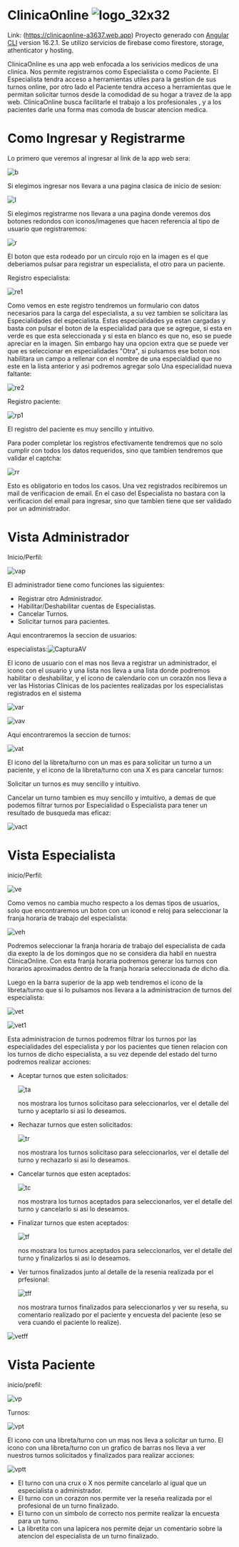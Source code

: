 # ClinicaOnline ![logo_32x32](https://github.com/JeroGra/ClincaOnline/assets/97103645/31b771f4-6886-4cca-93f6-db3136f3492a)



Link: (https://clinicaonline-a3637.web.app)
Proyecto generado con [Angular CLI](https://github.com/angular/angular-cli) version 16.2.1. Se utilizo servicios de firebase como firestore, storage, athenticator y hosting.

ClinicaOnline es una app web enfocada a los serivicios medicos de una clinica. Nos permite registrarnos como Especialista o como Paciente. El Especialista tendra acceso a herramientas utiles para la gestion de sus turnos online, por otro lado el Paciente tendra acceso a herramientas que le permitan solicitar turnos desde la comodidad de su hogar a travez de la app web.
ClinicaOnline busca facilitarle el trabajo a los profesionales , y a los pacientes darle una forma mas comoda de buscar atencion medica.

# Como Ingresar y Registrarme

Lo primero que veremos al ingresar al link de la app web sera: 

![b](https://github.com/JeroGra/ClincaOnline/assets/97103645/48352fea-150c-4316-84e4-a2cc941b4100)

Si elegimos ingresar nos llevara a una pagina clasica de inicio de sesion:

![l](https://github.com/JeroGra/ClincaOnline/assets/97103645/15dc48b7-9763-48bb-85d9-2f66c8907ad9)

Si elegimos registrarme nos llevara a una pagina donde veremos dos botones redondos con iconos/imagenes que hacen referencia al tipo de usuario que registraremos:

![r](https://github.com/JeroGra/ClincaOnline/assets/97103645/27afe9e4-0098-4c71-b917-e15f007512c6)

El boton que esta rodeado por un circulo rojo en la imagen es el que deberiamos pulsar para registrar un especialista, el otro para un paciente.

Registro especialista:

![re1](https://github.com/JeroGra/ClincaOnline/assets/97103645/e43a538e-f2ef-47c9-9b72-867b9b4fd6c9)


Como vemos en este registro tendremos un formulario con datos necesarios para la carga del especialista, a su vez tambien se solicitara las Especialidades del especialista. Estas especialidades ya estan cargadas y basta con pulsar el boton de la especialidad para que se agregue, si esta en verde es que esta seleccionada y si esta en blanco es que no, eso se puede apreciar en la imagen.
Sin embargo hay una opcion extra que se puede ver que es seleccionar en especialidades "Otra", si pulsamos ese boton nos habilitara un campo a rellenar con el nombre de una especialdiad
que no este en la lista anterior y asi podremos agregar solo Una especialidad nueva faltante:

![re2](https://github.com/JeroGra/ClincaOnline/assets/97103645/c8155a74-91b8-4f72-801a-2b1c8029b347)

Registro paciente:

![rp1](https://github.com/JeroGra/ClincaOnline/assets/97103645/940628f1-c9c0-4d67-bc56-401be0f4fee2)

El registro del paciente es muy sencillo y intuitivo.

Para poder completar los registros efectivamente tendremos que no solo cumplir con todos los datos requeridos, sino que tambien tendremos que validar el captcha:

![rr](https://github.com/JeroGra/ClincaOnline/assets/97103645/022cc219-63e9-4e1e-ae91-369071d14285)

Esto es obligatorio en todos los casos. Una vez registrados recibiremos un mail de verificacion de email. En el caso del Especialista no bastara con la verificacion del email para ingresar, sino que tambien tiene que ser validado por un administrador.


# Vista Administrador

Inicio/Perfil: 

![vap](https://github.com/JeroGra/ClincaOnline/assets/97103645/3f2f3901-73b9-4b89-9fd0-46dc32b70c79)

El administrador tiene como funciones las siguientes: 
- Registrar otro Administrador.
- Habilitar/Deshabilitar cuentas de Especialistas.
- Cancelar Turnos.
- Solicitar turnos para pacientes.

Aqui encontraremos la seccion de usuarios: 

especialistas:![CapturaAV](https://github.com/JeroGra/ClincaOnline/assets/97103645/d716eb41-6749-4124-b815-455ee9a78236)

El icono de usuario con el mas nos lleva a registrar un administrador, el icono con el usuario y una lista nos lleva a una lista donde podremos habilitar o deshabilitar, 
y el icono de calendario con un corazón nos lleva a ver las Historias Clinicas de los pacientes realizadas por los especialistas registrados en el sistema

![var](https://github.com/JeroGra/ClincaOnline/assets/97103645/548b947a-b283-4a20-b92e-8dd646491ddb)

![vav](https://github.com/JeroGra/ClincaOnline/assets/97103645/3472cbba-02fd-4ba8-82dd-73579eecd572)

Aqui encontraremos la seccion de turnos: 

![vat](https://github.com/JeroGra/ClincaOnline/assets/97103645/51a86cdc-7d01-43aa-b9bc-6327430da64a)

El icono del la libreta/turno con un mas es para solicitar un turno a un paciente, y el icono de la libreta/turno con una X es para cancelar turnos:

Solicitar un turnos es muy sencillo y intuitivo.

Cancelar un turno tambien es muy sencillo y imtuitivo, a demas de que podemos filtrar turnos por Especialidad o Especialista para tener un resultado de busqueda mas eficaz:

![vact](https://github.com/JeroGra/ClincaOnline/assets/97103645/db565640-f430-4a69-abaa-cdbd40d8af18)


# Vista Especialista

inicio/Perfil: 

![ve](https://github.com/JeroGra/ClincaOnline/assets/97103645/eb21d0cc-969b-45ca-9d49-bdf72d1547f5)

Como vemos no cambia mucho respecto a los demas tipos de usuarios, solo que encontraremos un boton con un iconod e reloj para seleccionar la franja horaria de trabajo del especialista:

![veh](https://github.com/JeroGra/ClincaOnline/assets/97103645/13d8a939-2549-4a8a-9ec8-f1342c53f797)

Podremos seleccionar la franja horaria de trabajo del especialista de cada dia exepto la de los domingos que no se considera dia habil en
nuestra ClinicaOnline. Con esta franja horaria podremos generar los turnos con horarios aproximados dentro de la franja horaria seleccionada de dicho dia.

Luego en la barra superior de la app web tendremos el icono de la libreta/turno que si lo pulsamos nos llevara a la administracion de turnos del especialista:

![vet](https://github.com/JeroGra/ClincaOnline/assets/97103645/2b8442e2-0d4f-4c6b-b5d2-fc03a7bf8f93)


![vet1](https://github.com/JeroGra/ClincaOnline/assets/97103645/e9e9fd9c-da18-4fba-9532-9f76256b0106)

Esta administracion de turnos podremos filtrar los turnos por las especialidades del especialista y por los pacientes que tienen relacion con los turnos de dicho especialista, a su vez depende del estado del turno podremos realizar acciones:

- Aceptar turnos que esten solicitados:

  ![ta](https://github.com/JeroGra/ClincaOnline/assets/97103645/13b1baed-a819-432a-8372-823cebc5507f)

  nos mostrara los turnos solicitaso para seleccionarlos, ver el detalle del turno y aceptarlo si asi lo deseamos.

- Rechazar turnos que esten solicitados:

  ![tr](https://github.com/JeroGra/ClincaOnline/assets/97103645/145b59b9-b928-4228-9621-e992277cf305)

  nos mostrara los turnos solicitaso para seleccionarlos, ver el detalle del turno y rechazarlo si asi lo deseamos.

- Cancelar turnos que esten aceptados:

  ![tc](https://github.com/JeroGra/ClincaOnline/assets/97103645/1a753e27-b50f-4ce4-b4db-57290963d228)

  nos mostrara los turnos aceptados para seleccionarlos, ver el detalle del turno y cancelarlo si asi lo deseamos.

- Finalizar turnos que esten aceptados:

  ![tf](https://github.com/JeroGra/ClincaOnline/assets/97103645/c3712774-426a-463e-87b7-c67f710a7be9)

    nos mostrara los turnos aceptados para seleccionarlos, ver el detalle del turno y finalizarlos si asi lo deseamos.

- Ver turnos finalizados junto al detalle de la resenia realizada por el prfesional:

  ![tff](https://github.com/JeroGra/ClincaOnline/assets/97103645/d2ea06d2-4959-4076-9c51-45b59593aa4b)

  nos mostrara turnos finalizados para seleccionarlos y ver su reseña, su comentario realizado por el paciente y encuesta del paciente
  (eso se vera cuando el paciente lo realize).

![vetff](https://github.com/JeroGra/ClincaOnline/assets/97103645/bd2922a8-9edf-48f9-8484-3cff59a858db)


# Vista Paciente

inicio/prefil:

![vp](https://github.com/JeroGra/ClincaOnline/assets/97103645/214efdcd-904b-405f-bed9-f25ae98f6a60)

Turnos:

![vpt](https://github.com/JeroGra/ClincaOnline/assets/97103645/2c3c40d1-9517-42b7-ad6d-41689b558fcf)

El icono con una libreta/turno con un mas nos lleva a solicitar un turno.
El icono con una libreta/turno con un grafico de barras nos lleva a ver nuestros turnos solicitados y finalizados para realizar acciones:

![vptt](https://github.com/JeroGra/ClincaOnline/assets/97103645/12672935-1809-414c-9ea2-7dfc2ce10101)

- El turno con una crux o X nos permite cancelarlo al igual que un especialista o administrador.
- El turno con un corazon nos permite ver la reseña realizada por el profesional de un turno finalizado.
- El turno con un simbolo de correcto nos permite realizar la encuesta para un turno.
- La libretita con una lapicera nos permite dejar un comentario sobre la atencion del especialista de un turno finalizado.


